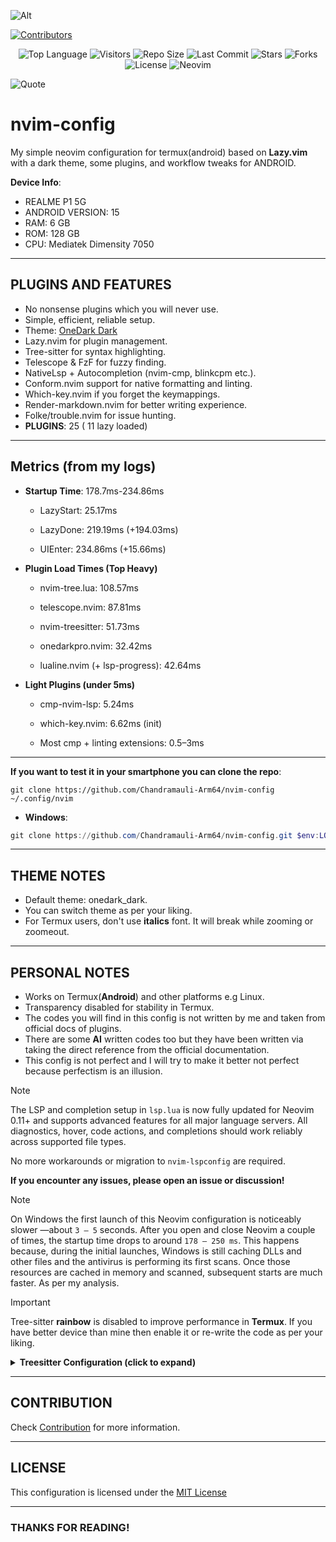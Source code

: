 ![Alt](https://repobeats.axiom.co/api/embed/9ff72f6cf7ac1734000ae26bfd8e23118b51aedb.svg "Repobeats analytics image")

[![Contributors](https://contrib.rocks/image?repo=Chandramauli-Arm64/nvim-config)](https://github.com/Chandramauli-Arm64/nvim-config/graphs/contributors)

<p align="center">
  <img src="https://img.shields.io/github/languages/top/Chandramauli-Arm64/nvim-config?color=1abc9c&style=for-the-badge&logo=lua" alt="Top Language" />
  <img src="https://vbr.nathanchung.dev/badge?page_id=Chandramauli-Arm64.nvim-config&logo=github&color=1abc9c&style=for-the-badge" alt="Visitors" />
  <img src="https://img.shields.io/github/repo-size/Chandramauli-Arm64/nvim-config?color=1abc9c&style=for-the-badge&logo=github" alt="Repo Size" />
  <img src="https://img.shields.io/github/last-commit/Chandramauli-Arm64/nvim-config?color=1abc9c&style=for-the-badge&logo=git" alt="Last Commit" />
  <img src="https://img.shields.io/github/stars/Chandramauli-Arm64/nvim-config?color=1abc9c&style=for-the-badge&logo=github" alt="Stars" />
  <img src="https://img.shields.io/github/forks/Chandramauli-Arm64/nvim-config?color=1abc9c&style=for-the-badge&logo=github" alt="Forks" />
  <img src="https://img.shields.io/github/license/Chandramauli-Arm64/nvim-config?color=1abc9c&style=for-the-badge&logo=open-source-initiative" alt="License" />
  <img src="https://img.shields.io/badge/Neovim-config-1abc9c?style=for-the-badge&logo=neovim&logoColor=white" alt="Neovim" />
</p>

![Quote](https://quotes-github-readme.vercel.app/api?type=horizontal&theme=radical)

# nvim-config

My simple neovim configuration for termux(android) based on **Lazy.vim** with a dark theme, some plugins, and workflow tweaks for ANDROID.

**Device Info**:
- REALME P1 5G
- ANDROID VERSION: 15
- RAM: 6 GB
- ROM: 128 GB
- CPU: Mediatek Dimensity 7050

---

## PLUGINS AND FEATURES

- No nonsense plugins which you will never use.
- Simple, efficient, reliable setup.
- Theme: [OneDark Dark](https://github.com/olimorris/onedarkpro.nvim)
- Lazy.nvim for plugin management.
- Tree-sitter for syntax highlighting.
- Telescope & FzF for fuzzy finding.
- NativeLsp + Autocompletion (nvim-cmp, blinkcpm etc.).
- Conform.nvim support for native formatting and linting.
- Which-key.nvim if you forget the keymappings.
- Render-markdown.nvim for better writing experience.
- Folke/trouble.nvim for issue hunting.
- **PLUGINS**: 25 ( 11 lazy loaded)

---

## Metrics (from my logs)

- **Startup Time**: 178.7ms-234.86ms

  - LazyStart: 25.17ms

  - LazyDone: 219.19ms (+194.03ms)

  - UIEnter: 234.86ms (+15.66ms)


- **Plugin Load Times (Top Heavy)**

  - nvim-tree.lua: 108.57ms

  - telescope.nvim: 87.81ms

  - nvim-treesitter: 51.73ms

  - onedarkpro.nvim: 32.42ms

  - lualine.nvim (+ lsp-progress): 42.64ms


- **Light Plugins (under 5ms)**

  - cmp-nvim-lsp: 5.24ms

  - which-key.nvim: 6.62ms (init)

  - Most cmp + linting extensions: 0.5–3ms

---

**If you want to test it in your smartphone you can clone the repo**:

```
git clone https://github.com/Chandramauli-Arm64/nvim-config ~/.config/nvim
```

- **Windows**:

```powershell
git clone https://github.com/Chandramauli-Arm64/nvim-config.git $env:LOCALAPPDATA\nvim
```

---

## THEME NOTES

- Default theme: onedark_dark.
- You can switch theme as per your liking.
- For Termux users, don't use **italics** font. It will break while zooming or zoomeout.

---

## PERSONAL NOTES

- Works on Termux(**Android**) and other platforms e.g Linux.
- Transparency disabled for stability in Termux.
- The codes you will find in this config is not written by me and taken from official docs of plugins.
- There are some **AI** written codes too but they have been written via taking the direct reference from the official documentation.
- This config is not perfect and I will try to make it better not perfect because perfectism is an illusion.

> [!NOTE]
> The LSP and completion setup in `lsp.lua` is now fully updated for Neovim 0.11+ and supports advanced features for all major language servers.
> All diagnostics, hover, code actions, and completions should work reliably across supported file types.

No more workarounds or migration to `nvim-lspconfig` are required.

**If you encounter any issues, please open an issue or discussion!**

> [!NOTE]
> On Windows the first launch of this Neovim configuration is noticeably slower
> —about `3 – 5` seconds.
> After you open and close Neovim a couple of times, the startup time drops to
> around `178 – 250 ms`.
> This happens because, during the initial launches, Windows is still caching
> DLLs and other files and the antivirus is performing its first scans.
> Once those resources are cached in memory and scanned, subsequent starts are
> much faster. As per my analysis.

> [!IMPORTANT]
> Tree-sitter **rainbow** is disabled to improve performance in **Termux**. If you have better device than mine then enable it or re-write the code as per your liking.

<details>
  <summary><b>Treesitter Configuration (click to expand)</b></summary>

```lua
-- treesitter.lua
return {
  "nvim-treesitter/nvim-treesitter",
  build = ":TSUpdate",
  branch = "master",
  lazy = false,
  config = function()
    require("nvim-treesitter.configs").setup({
      -- Languages to install
      ensure_installed = {
        "bash",
        "lua",
        "markdown",
        "markdown_inline",
        "query",
        "regex",
        "vim",
        "vimdoc",
      },
      sync_install = false,
      auto_install = true,
      highlight = {
        enable = true,
        additional_vim_regex_highlighting = false,
        disable = function(_, buf)
          local max_filesize = 50 * 1024 -- 150 KB limit for mobile speed
          local ok, stats =
            pcall(vim.loop.fs_stat, vim.api.nvim_buf_get_name(buf))
          if ok and stats and stats.size > max_filesize then
            return true
          end
          return false
        end,
      },

      indent = { enable = false },

      incremental_selection = {
        enable = true,
        keymaps = {
          init_selection = "<CR>",
          node_incremental = "<CR>",
          scope_incremental = "<S-CR>",
          node_decremental = "<BS>",
        },
      },

      textobjects = {
        select = {
          enable = true,
          lookahead = true,
          keymaps = {
            ["af"] = "@function.outer",
            ["if"] = "@function.inner",
            ["ac"] = "@class.outer",
            ["ic"] = "@class.inner",
          },
        },
        move = {
          enable = true,
          set_jumps = true,
          goto_next_start = {
            ["]m"] = "@function.outer",
            ["]]"] = "@class.outer",
          },
          goto_previous_start = {
            ["[m"] = "@function.outer",
            ["[["] = "@class.outer",
          },
        },
      },

      matchup = { enable = true },
      autopairs = { enable = true },
      rainbow = { enable = false }, -- Disabled to prevent mobile lag
    })
  end,
}
```
</details>

---

## CONTRIBUTION

Check [Contribution](CONTRIBUTING.md) for more information.

---

## LICENSE

This configuration is licensed under the [MIT License](LICENSE.md)

---

### THANKS FOR READING!
